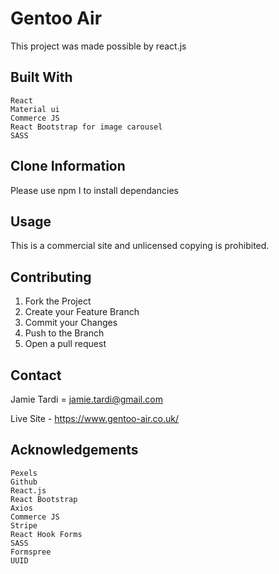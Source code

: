 # Gentoo Air

This project was made possible by react.js

## Built With

    React
    Material ui
    Commerce JS
    React Bootstrap for image carousel
    SASS
  
## Clone Information

Please use npm I to install dependancies

## Usage

This is a commercial site and unlicensed copying is prohibited.

## Contributing

1. Fork the Project
2. Create your Feature Branch
3. Commit your Changes 
4. Push to the Branch
5. Open a pull request

## Contact

Jamie Tardi = jamie.tardi@gmail.com

Live Site - https://www.gentoo-air.co.uk/

## Acknowledgements

    Pexels
    Github
    React.js
    React Bootstrap
    Axios
    Commerce JS
    Stripe
    React Hook Forms
    SASS
    Formspree
    UUID
